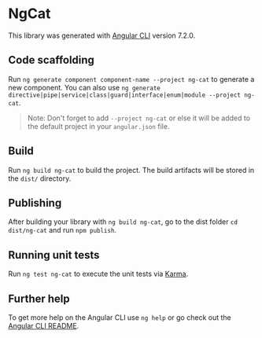 # NgCat

This library was generated with [Angular CLI](https://github.com/angular/angular-cli) version 7.2.0.

## Code scaffolding

Run `ng generate component component-name --project ng-cat` to generate a new component. You can also use `ng generate directive|pipe|service|class|guard|interface|enum|module --project ng-cat`.
> Note: Don't forget to add `--project ng-cat` or else it will be added to the default project in your `angular.json` file. 

## Build

Run `ng build ng-cat` to build the project. The build artifacts will be stored in the `dist/` directory.

## Publishing

After building your library with `ng build ng-cat`, go to the dist folder `cd dist/ng-cat` and run `npm publish`.

## Running unit tests

Run `ng test ng-cat` to execute the unit tests via [Karma](https://karma-runner.github.io).

## Further help

To get more help on the Angular CLI use `ng help` or go check out the [Angular CLI README](https://github.com/angular/angular-cli/blob/master/README.md).

